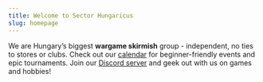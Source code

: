 ```yaml
---
title: Welcome to Sector Hungaricus
slug: homepage
---
```

We are Hungary’s biggest **wargame skirmish** group - independent, no ties to stores or clubs. Check out our [calendar](/en/calendar/) for beginner-friendly events and epic tournaments. Join our [Discord server](https://discord.gg/fVDCQ8qw) and geek out with us on games and hobbies!
